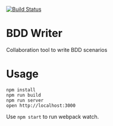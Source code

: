 [![Build Status](https://travis-ci.org/lgiraudel/bddwriter.svg)](https://travis-ci.org/lgiraudel/bddwriter)

BDD Writer
=====================

Collaboration tool to write BDD scenarios


Usage
=====

```
npm install
npm run build
npm run server
open http://localhost:3000
```
Use `npm start` to run webpack watch.
